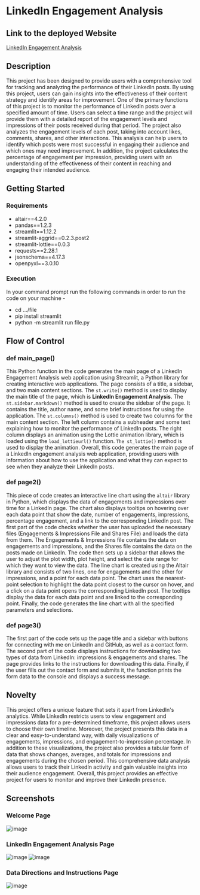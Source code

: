 # LinkedIn Engagement Analysis

## Link to the deployed Website
[LinkedIn Engagement Analysis](https://linkedin-engagement.streamlit.app/)

## Description
This project has been designed to provide users with a comprehensive tool for tracking and analyzing the performance of their LinkedIn posts. By using this project, users can gain insights into the effectiveness of their content strategy and identify areas for improvement. One of the primary functions of this project is to monitor the performance of LinkedIn posts over a specified amount of time. Users can select a time range and the project will provide them with a detailed report of the engagement levels and impressions of their posts received during that period. The project also analyzes the engagement levels of each post, taking into account likes, comments, shares, and other interactions. This analysis can help users to identify which posts were most successful in engaging their audience and which ones may need improvement. In addition, the project calculates the percentage of engagement per impression, providing users with an understanding of the effectiveness of their content in reaching and engaging their intended audience.

## Getting Started
### Requirements
- altair==4.2.0
- pandas==1.2.3
- streamlit==1.12.2
- streamlit-aggrid==0.2.3.post2
- streamlit-lottie==0.0.3
- requests==2.28.1
- jsonschema==4.17.3
- openpyxl==3.0.10
### Execution
In your command prompt run the following commands in order to run the code on your machine -
- cd .../file
- pip install streamlit
- python -m streamlit run file.py

## Flow of Control
### def main_page() <br> 
This Python function in the code generates the main page of a LinkedIn Engagement Analysis web application using Streamlit, a Python library for creating interactive web applications. The page consists of a title, a sidebar, and two main content sections. The `st.write()` method is used to display the main title of the page, which is **LinkedIn Engagement Analysis**. The `st.sidebar.markdown()` method is used to create the sidebar of the page. It contains the title, author name, and some brief instructions for using the application. The `st.columns()` method is used to create two columns for the main content section. The left column contains a subheader and some text explaining how to monitor the performance of LinkedIn posts. The right column displays an animation using the Lottie animation library, which is loaded using the `load_lottieurl()` function. `The st_lottie()` method is used to display the animation. Overall, this code generates the main page of a LinkedIn engagement analysis web application, providing users with information about how to use the application and what they can expect to see when they analyze their LinkedIn posts.

### def page2() <br> 
This piece of code creates an interactive line chart using the `altair` library in Python, which displays the data of engagements and impressions over time for a LinkedIn page. The chart also displays tooltips on hovering over each data point that show the date, number of engagements, impressions, percentage engagement, and a link to the corresponding LinkedIn post. The first part of the code checks whether the user has uploaded the necessary files (Engagements & Impressions File and Shares File) and loads the data from them. The Engagements & Impressions file contains the data on engagements and impressions, and the Shares file contains the data on the posts made on LinkedIn. The code then sets up a sidebar that allows the user to adjust the plot width, plot height, and select the date range for which they want to view the data. The line chart is created using the Altair library and consists of two lines, one for engagements and the other for impressions, and a point for each data point. The chart uses the nearest-point selection to highlight the data point closest to the cursor on hover, and a click on a data point opens the corresponding LinkedIn post. The tooltips display the data for each data point and are linked to the corresponding point. Finally, the code generates the line chart with all the specified parameters and selections.

### def page3() <br>
The first part of the code sets up the page title and a sidebar with buttons for connecting with me on LinkedIn and GitHub, as well as a contact form. The second part of the code displays instructions for downloading two types of data from LinkedIn: impressions & engagements and shares. The page provides links to the instructions for downloading this data. Finally, if the user fills out the contact form and submits it, the function prints the form data to the console and displays a success message.

## Novelty
This project offers a unique feature that sets it apart from LinkedIn's analytics. While LinkedIn restricts users to view engagement and impressions data for a pre-determined timeframe, this project allows users to choose their own timeline. Moreover, the project presents this data in a clear and easy-to-understand way, with daily visualizations of engagements, impressions, and engagement-to-impression percentage. In addition to these visualizations, the project also provides a tabular form of data that shows changes, averages, and totals for impressions and engagements during the chosen period. This comprehensive data analysis allows users to track their LinkedIn activity and gain valuable insights into their audience engagement. Overall, this project provides an effective project for users to monitor and improve their LinkedIn presence.

## Screenshots

### Welcome Page
![image](https://user-images.githubusercontent.com/93984886/225281233-a7cfe60a-67c0-4fec-ad62-667141e78d01.png)

### LinkedIn Engagement Analysis Page
![image](https://user-images.githubusercontent.com/93984886/225281399-5e22b5d9-76c6-4d90-b619-67b43db85b24.png)
![image](https://user-images.githubusercontent.com/93984886/225281439-1cd0c0bb-ec90-4817-b094-9113e3a7a1f6.png)

### Data Directions and Instructions Page
![image](https://user-images.githubusercontent.com/93984886/225281541-cd73102a-e779-4015-ac3f-485647e25d63.png)
